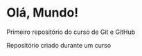 # Olá, Mundo!
 Primeiro repositório do curso de Git e GitHub
 
 Repositório criado durante um curso
 
